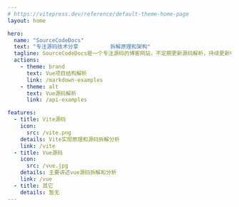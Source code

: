 ```yaml
---
# https://vitepress.dev/reference/default-theme-home-page
layout: home

hero:
  name: "SourceCodeDocs"
  text: "专注源码技术分享          拆解原理和架构"
  tagline: SourceCodeDocs是一个专注源码的博客网站，不定期更新源码解析，持续更新中，敬请关注
  actions:
    - theme: brand
      text: Vue项目结构解析
      link: /markdown-examples
    - theme: alt
      text: Vue源码解析
      link: /api-examples

features:
  - title: Vite源码
    icon: 
      src: /vite.png
    details: Vite实现原理和源码拆解分析
    link: /vite
  - title: Vue源码
    icon: 
      src: /vue.jpg
    details: 主要讲述vue源码拆解和分析
    link: /vue
  - title: 其它
    details: 暂无
---
```


